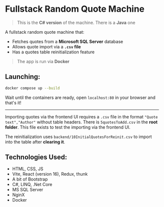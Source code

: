 # Fullstack Random Quote Machine
> This is the **C# version** of the machine. There is a **Java** one

A fullstack random quote machine that:

* Fetches quotes from a **Microsoft SQL Server** database
* Allows quote import via a **`.csv` file**
* Has a quotes table reinitialization feature
>The app is run via **Docker**

## Launching:

```bash
docker compose up --build
```
Wait until the containers are ready, open `localhost:80` in your browser and that's it!

---

Importing quotes via the frontend UI requires a `.csv` file in the format `"Quote text","Author"` without table headers. There is `5quotesToAdd.csv` in the **root folder**. This file exists to test the importing via the frontend UI.

The reinitialization uses `backend/10InitialQuotesForReinit.csv` to import into the table after **clearing it**.

## Technologies Used:
- HTML, CSS, JS
- Vite, React (version 16), Redux, thunk
- A bit of Bootstrap
- C#, LINQ, .Net Core
- MS SQL Server
- NginX
- Docker